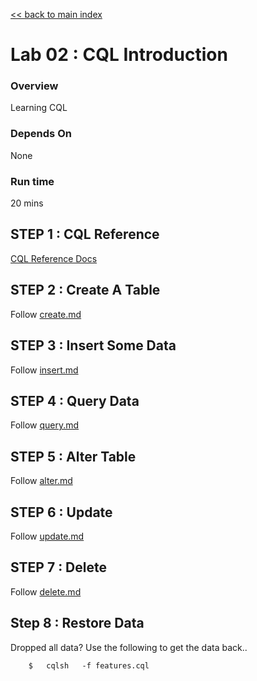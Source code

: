<link rel='stylesheet' href='../assets/css/main.css'/>

[<< back to main index](../README.md) 

Lab 02 : CQL Introduction
=========================

### Overview
Learning CQL

### Depends On 
None

### Run time
20 mins


## STEP 1 : CQL Reference
[CQL Reference Docs](http://docs.datastax.com/en/cql/3.3/cql/cql_reference/cqlReferenceTOC.html)

## STEP 2 : Create A Table
Follow [create.md](2.1-create.md)

## STEP 3 : Insert Some Data
Follow [insert.md](2.2-insert.md)

## STEP 4 : Query Data
Follow [query.md](2.3-query.md)

## STEP 5 : Alter Table
Follow [alter.md](2.4-alter.md)

## STEP 6 : Update
Follow [update.md](2.5-update.md)

## STEP 7 : Delete
Follow [delete.md](2.6-delete.md)

## Step 8 : Restore Data
Dropped all data?  Use the following to get the data back..
```
    $   cqlsh   -f features.cql
```

